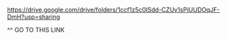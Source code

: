 https://drive.google.com/drive/folders/1ccf1z5c0ISdd-CZUv1sPiUUDOqJF-DmH?usp=sharing

^^ GO TO THIS LINK
